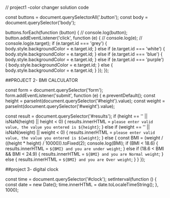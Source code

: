 // project1 -color changer solution code

const buttons = document.querySelectorAll('.button');
const body = document.querySelector('body');

buttons.forEach(function (button) {
  // console.log(button);
  button.addEventListener('click', function (e) {
    // console.log(e);
    // console.log(e.target);
    if (e.target.id === 'grey') {
      body.style.backgroundColor = e.target.id;
    } else if (e.target.id === 'white') {
      body.style.backgroundColor = e.target.id;
    } else if (e.target.id === 'blue') {
      body.style.backgroundColor = e.target.id;
    } else if (e.target.id === 'purple') {
      body.style.backgroundColor = e.target.id;
    } else {
      body.style.backgroundColor = e.target.id;
    }
  });
});


##PROJECT 2- BMI CALCULATOR

const form = document.querySelector('form');
form.addEventListener('submit', function (e) {
  e.preventDefault();
  const height = parseInt(document.querySelector('#height').value);
  const weight = parseInt(document.querySelector('#weight').value);

  const result = document.querySelector('#results');
  if (height == '' || isNaN(height) || height < 0) {
    results.innerHTML = `please enter valid value, the value you entered is ${height}`;
  } else if (weight == '' || isNaN(weight) || weight < 0) {
    results.innerHTML = `please enter valid value, the value you entered is ${weight}`;
  } else {
    const BMI = (weight / ((height * height) / 10000)).toFixed(2);
    console.log(BMI);
    if (BMI < 18.6) {
      results.innerHTML = `${BMI} and you are under weight`;
    } else if (18.6 < BMI && BMI < 24.9) {
      results.innerHTML = `${BMI} and you are Normal weight`;
    } else {
      results.innerHTML = `${BMI} and you are Over weight`;
    }
  }
});


##project 3- digital clock

const time = document.querySelector('#clock');
setInterval(function () {
  const date = new Date();
  time.innerHTML = date.toLocaleTimeString();
}, 1000);

